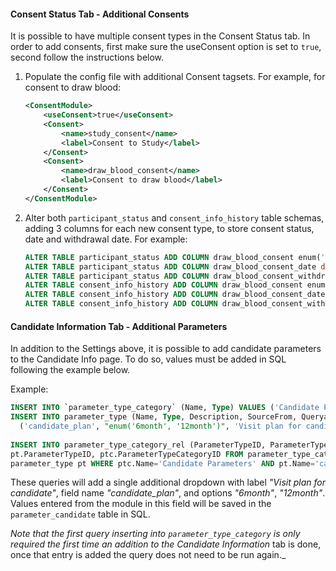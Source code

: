 #### Consent Status Tab - Additional Consents
 
It is possible to have multiple consent types in the Consent Status tab. 
In order to add consents, first make sure the useConsent option is set 
to `true`, second follow the instructions below.
 
1. Populate the config file with additional Consent tagsets. For example, 
for consent to draw blood:

    ```xml
    <ConsentModule>
        <useConsent>true</useConsent>
        <Consent>
            <name>study_consent</name>
            <label>Consent to Study</label>
        </Consent>
        <Consent>
            <name>draw_blood_consent</name>
            <label>Consent to draw blood</label>
        </Consent>
    </ConsentModule>
    ```
2. Alter both `participant_status` and `consent_info_history` table schemas, 
adding 3 columns for each new consent type, to store consent status, date and 
withdrawal date. For example:
    ```sql
    ALTER TABLE participant_status ADD COLUMN draw_blood_consent enum('yes','no','not_answered');
    ALTER TABLE participant_status ADD COLUMN draw_blood_consent_date date;
    ALTER TABLE participant_status ADD COLUMN draw_blood_consent_withdrawal date;
    ALTER TABLE consent_info_history ADD COLUMN draw_blood_consent enum('yes','no','not_answered');
    ALTER TABLE consent_info_history ADD COLUMN draw_blood_consent_date date;
    ALTER TABLE consent_info_history ADD COLUMN draw_blood_consent_withdrawal date;
    ```

#### Candidate Information Tab - Additional Parameters
 
In addition to the Settings above, it is possible to add candidate parameters 
to the Candidate Info page. To do so, values must be added in SQL following the 
example below.

Example:

```sql
INSERT INTO `parameter_type_category` (Name, Type) VALUES ('Candidate Parameters','Metavars');
INSERT INTO parameter_type (Name, Type, Description, SourceFrom, Queryable) VALUES 
  ('candidate_plan', "enum('6month', '12month')", 'Visit plan for candidate', 'parameter_candidate', 1);
      
INSERT INTO parameter_type_category_rel (ParameterTypeID, ParameterTypeCategoryID) SELECT 
pt.ParameterTypeID, ptc.ParameterTypeCategoryID FROM parameter_type_category ptc, 
parameter_type pt WHERE ptc.Name='Candidate Parameters' AND pt.Name='candidate_plan';
```

These queries will add a single additional dropdown with label _"Visit plan for candidate"_, 
field name _"candidate_plan"_, and options _"6month"_, _"12month"_. 
Values entered from the module in this field will be saved in the `parameter_candidate` 
table in SQL. 

_Note that the first query inserting into `parameter_type_category` is only required 
the first time an addition to the Candidate Information_ tab is done, once that entry 
is added the query does not need to be run again._
